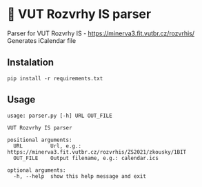 # 📅 VUT Rozvrhy IS parser

Parser for VUT Rozvrhy IS - https://minerva3.fit.vutbr.cz/rozvrhis/
Generates iCalendar file

## Instalation

`pip install -r requirements.txt`

## Usage

```
usage: parser.py [-h] URL OUT_FILE

VUT Rozvrhy IS parser

positional arguments:
  URL         Url, e.g.: https://minerva3.fit.vutbr.cz/rozvrhis/ZS2021/zkousky/1BIT
  OUT_FILE    Output filename, e.g.: calendar.ics

optional arguments:
  -h, --help  show this help message and exit
```
